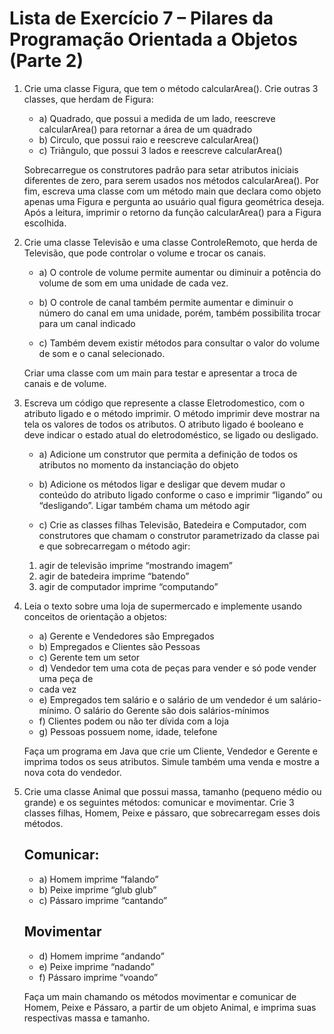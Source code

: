 # Lista de Exercício 7 – Pilares da Programação Orientada a Objetos (Parte 2)
1. Crie uma classe Figura, que tem o método calcularArea(). Crie outras 3 classes,
que herdam de Figura:
    - a) Quadrado, que possui a medida de um lado, reescreve calcularArea() para
        retornar a área de um quadrado
    - b) Circulo, que possui raio e reescreve calcularArea()
    - c) Triângulo, que possui 3 lados e reescreve calcularArea()

    Sobrecarregue os construtores padrão para setar atributos iniciais diferentes de
    zero, para serem usados nos métodos calcularArea().
    Por fim, escreva uma classe com um método main que declara como objeto
    apenas uma Figura e pergunta ao usuário qual figura geométrica deseja. Após a
    leitura, imprimir o retorno da função calcularArea() para a Figura escolhida.

2. Crie uma classe Televisão e uma classe ControleRemoto, que herda de Televisão,
que pode controlar o volume e trocar os canais.
    - a) O controle de volume permite aumentar ou diminuir a potência do volume de
    som em uma unidade de cada vez.

    - b) O controle de canal também permite aumentar e diminuir o número do canal em
    uma unidade, porém, também possibilita trocar para um canal indicado

    - c) Também devem existir métodos para consultar o valor do volume de som e o
    canal selecionado.

    Criar uma classe com um main para testar e apresentar a troca de canais e
    de volume.

3. Escreva um código que represente a classe Eletrodomestico, com o atributo ligado
e o método imprimir. O método imprimir deve mostrar na tela os valores de todos
os atributos. O atributo ligado é booleano e deve indicar o estado atual do
eletrodoméstico, se ligado ou desligado.

    - a) Adicione um construtor que permita a definição de todos os atributos no
        momento da instanciação do objeto

    - b) Adicione os métodos ligar e desligar que devem mudar o conteúdo do atributo
        ligado conforme o caso e imprimir “ligando” ou “desligando”. Ligar também
        chama um método agir

    - c) Crie as classes filhas Televisão, Batedeira e Computador, com construtores que
        chamam o construtor parametrizado da classe pai e que sobrecarregam o
        método agir:
    1. agir de televisão imprime “mostrando imagem”
    2. agir de batedeira imprime “batendo”  
    3. agir de computador imprime “computando”

4. Leia o texto sobre uma loja de supermercado e implemente usando conceitos de
orientação a objetos:
    - a) Gerente e Vendedores são Empregados
    - b) Empregados e Clientes são Pessoas
    - c) Gerente tem um setor
    - d) Vendedor tem uma cota de peças para vender e só pode vender uma peça de
    - cada vez
    - e) Empregados tem salário e o salário de um vendedor é um salário-mínimo. O
    salário do Gerente são dois salários-mínimos
    - f) Clientes podem ou não ter dívida com a loja
    - g) Pessoas possuem nome, idade, telefone

    Faça um programa em Java que crie um Cliente, Vendedor e Gerente e imprima
    todos os seus atributos. Simule também uma venda e mostre a nova cota do
    vendedor.

5. Crie uma classe Animal que possui massa, tamanho (pequeno médio ou grande) e
os seguintes métodos: comunicar e movimentar.
Crie 3 classes filhas, Homem, Peixe e pássaro, que sobrecarregam esses dois
métodos.

    ## Comunicar:
    - a) Homem imprime “falando”
    - b) Peixe imprime “glub glub”
    - c) Pássaro imprime “cantando”
    ## Movimentar
    - d) Homem imprime “andando”
    - e) Peixe imprime “nadando”
    - f) Pássaro imprime “voando”

    Faça um main chamando os métodos movimentar e comunicar de Homem, Peixe e
    Pássaro, a partir de um objeto Animal, e imprima suas respectivas massa e tamanho.

